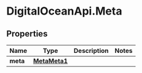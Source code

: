 # DigitalOceanApi.Meta

## Properties
Name | Type | Description | Notes
------------ | ------------- | ------------- | -------------
**meta** | [**MetaMeta1**](MetaMeta1.md) |  | 

